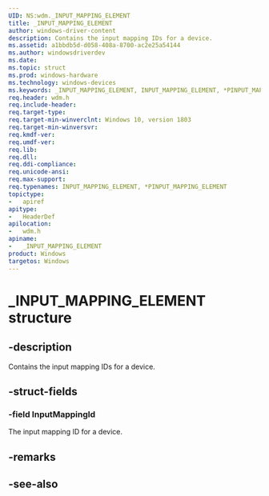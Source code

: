 ```yaml
---
UID: NS:wdm._INPUT_MAPPING_ELEMENT
title: _INPUT_MAPPING_ELEMENT
author: windows-driver-content
description: Contains the input mapping IDs for a device.
ms.assetid: a1bbdb5d-d058-408a-8700-ac2e25a54144
ms.author: windowsdriverdev
ms.date: 
ms.topic: struct
ms.prod: windows-hardware
ms.technology: windows-devices
ms.keywords: _INPUT_MAPPING_ELEMENT, INPUT_MAPPING_ELEMENT, *PINPUT_MAPPING_ELEMENT, 
req.header: wdm.h
req.include-header:
req.target-type:
req.target-min-winverclnt: Windows 10, version 1803
req.target-min-winversvr:
req.kmdf-ver:
req.umdf-ver:
req.lib:
req.dll:
req.ddi-compliance:
req.unicode-ansi:
req.max-support:
req.typenames: INPUT_MAPPING_ELEMENT, *PINPUT_MAPPING_ELEMENT
topictype: 
-	apiref
apitype: 
-	HeaderDef
apilocation: 
-	wdm.h
apiname: 
-	_INPUT_MAPPING_ELEMENT
product: Windows
targetos: Windows
---
```


# _INPUT_MAPPING_ELEMENT structure

## -description
Contains the input mapping IDs for a device.

## -struct-fields

### -field InputMappingId
The input mapping ID for a device. 

## -remarks

## -see-also